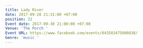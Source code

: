 ```yaml
---
title: Lady River
date: 2017-09-28 21:31:00 +07:00
position: 22
Event date: 2017-09-30 21:00:00 +07:00
Venue: 'The Porch '
Event URL: https://www.facebook.com/events/843583475800838/
Genre: 'music '
---
```


